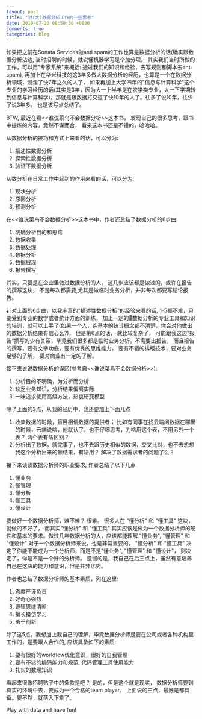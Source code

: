 ```yaml
---
layout: post
title: "对(大)数据分析工作的一些思考"
date: 2019-07-20 08:50:36 +0800
comments: true
categories: Blog
---
```

如果把之前在Sonata Services做anti spam的工作也算是数据分析的话(确实跟数据分析沾边, 当时招聘的时候，就说懂机器学习是个加分项。 其实我们当时所做的工作，可以用"专家系统"来概括: 通过我们的知识和经验，去写规则和脚本去anti spam), 再加上在华米科技的这3年多做大数据分析的经历，也算是一个在数据分析领域，浸淫了快7年之久的人了， 如果再加上大学四年的"信息与计算科学"这个专业的学习经历的话(其实是3年，因为大一上半年是在农学类专业，大一下学期转到信息与计算科学)，那就是跟数据打交道了快10年的人了。往多了说10年，往少了说3年多， 也是该写点总结了。

BTW, 最近在看<<谁说菜鸟不会数据分析>>这本书， 发现自己的很多思考，跟书中提炼的内容，竟然不谋而合， 看来这本书还是不错的，哈哈哈。

从数据分析的技巧和方式上来看的话，可以分为:
1. 描述性数据分析
2. 探索性数据分析
3. 验证下数据分析

从数分析在日常工作中起到的作用来看的话，可以分为:
1. 现状分析
2. 原因分析
3. 预测分析

在<<谁说菜鸟不会数据分析>>这本书中，作者还总结了数据分析的6步曲:
1. 明确分析目的和思路
2. 数据收集
3. 数据处理
4. 数据分析
5. 数据展现
6. 报告撰写

其实，只要是在企业里做过数据分析的人， 这几步应该都是做过的，或许在报告的撰写这块， 不是每次都需要,尤其是做临时业务分析，并非每次都要写结论报告。

针对上面的6步曲，以我丰富的"描述性数据分析"的经验来看的话, 1-5都不难，只要受到专业的数学或者统计方面的训练， 加上一定的数据分析的专业工具和知识的培训，就可以上手了(如果一个人，连基本的统计概念都不清楚，你会对他做出的数据分析结果有信心么?)， 但是第6点的话， 就比较复杂了， 可能跟我这边"报告"撰写的少有关系，毕竟我们很多都是临时业务分析，不需要出报告， 而且报告的撰写，要有文字功底，要有优秀的思维能力， 要有不错的排版技术，要对业务足够的了解， 要对商业有一定的了解。

接下来说说数据分析的误区(参考自<<谁说菜鸟不会数据分析>>):
1. 分析目的不明确，为分析而分析
2. 缺乏业务知识，分析结果偏离实际
3. 一味追求使用高级方法，热衷研究模型

除了上面的3点，从我的经历中，我还要加上下面几点
1. 收集数据的时候，盲目相信数据的提供者； 比如有同事在找云端问数据在哪里的时候，云端说啥，他就认了，也不仔细思考，为啥用这个表，不用另外一个表？ 两个表有啥区别？ 
2. 分析出了数据，就完事了，也不去跟历史相似的数据，交叉比对，也不去想想我这个分析出来的额结果，有啥用？ 解决了数据需求者的问题了么？

接下来谈谈数据分析师的职业要求, 作者总结了以下几点
1. 懂业务
2. 懂管理
3. 懂分析
4. 懂工具
5. 懂设计

要做好一个数据分析师，难不难？ 很难。 很多人在 "懂分析" 和 "懂工具" 这块，就做的不好了， 而其实"懂分析" 和 "懂工具" 其实应该是做为一个数据分析师的硬性和基本的要求。做过几年数据分析的人，应该都能理解 "懂业务", "懂管理" 和 "懂设计" 对于一个数据分析师来说，也是非常重要的。 "懂分析" 和 "懂工具" 决定了你能不能成为一个分析师，而是不是"懂业务", "懂管理" 和 "懂设计"， 则决定了，你是不是一个好的分析师。 遗憾的是，我自己在后三点上，虽然有意培养自己在这块的能力和意识，但是并非优秀。 

作者也总结了数据分析师的基本素质，列在这里:
1. 态度严谨负责
2. 好奇心强烈
3. 逻辑思维清晰
4. 擅长模仿学习
5. 勇于创新

除了这5点，我想加上我自己的理解，毕竟数据分析师是要在公司或者各种机构里工作的，是要跟人合作的, 应该具备如下的素质:
1. 要有很好的workflow优化意识，很好的自我管理
2. 要有不错的编码能力和规范, 代码管理工具使用能力
3. 扎实的数理知识

看起来很像招聘贴子中的条款是吧？ 是的，但是这个就是现实， 数据分析师要到真实的环境中去，要成为一个合格的team player， 上面说的三点，最好是都具备。要不然，就落入下乘了。

Play with data and have fun!








